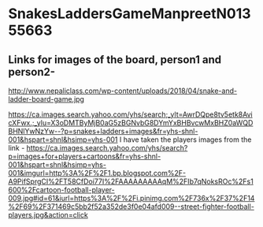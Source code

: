 # SnakesLaddersGameManpreetN01355663

## Links for images of the board, person1 and person2-
http://www.nepaliclass.com/wp-content/uploads/2018/04/snake-and-ladder-board-game.jpg

https://ca.images.search.yahoo.com/yhs/search;_ylt=AwrDQpe8tv5etk8AvicXFwx.;_ylu=X3oDMTByMjB0aG5zBGNvbG8DYmYxBHBvcwMxBHZ0aWQDBHNlYwNzYw--?p=snakes+ladders+images&fr=yhs-shnl-001&hspart=shnl&hsimp=yhs-001
I have taken the players images from the link - https://ca.images.search.yahoo.com/yhs/search?p=images+for+players+cartoons&fr=yhs-shnl-001&hspart=shnl&hsimp=yhs-001&imgurl=http%3A%2F%2F1.bp.blogspot.com%2F-A9PifSprgCI%2FT58CfDoi77I%2FAAAAAAAAAqM%2FIb7qNoksROc%2Fs1600%2Fcartoon-football-player-009.jpg#id=61&iurl=https%3A%2F%2Fi.pinimg.com%2F736x%2F37%2F14%2F69%2F371469c5bb2f52a352de3f0e04afd009--street-fighter-football-players.jpg&action=click
